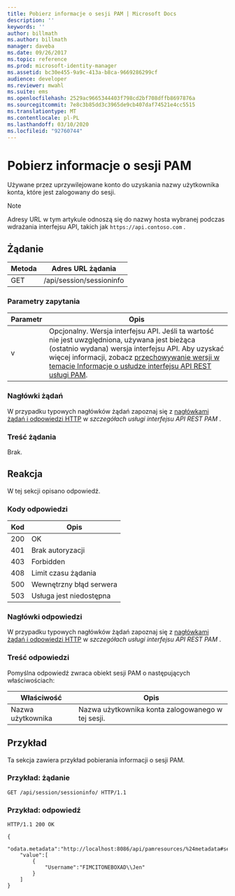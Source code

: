```yaml
---
title: Pobierz informacje o sesji PAM | Microsoft Docs
description: ''
keywords: ''
author: billmath
ms.author: billmath
manager: daveba
ms.date: 09/26/2017
ms.topic: reference
ms.prod: microsoft-identity-manager
ms.assetid: bc30e455-9a9c-413a-b8ca-9669286299cf
audience: developer
ms.reviewer: mwahl
ms.suite: ems
ms.openlocfilehash: 2529ac9665344403f798cd2bf708dffb8697876a
ms.sourcegitcommit: 7e8c3b85dd3c3965de9cb407daf74521e4cc5515
ms.translationtype: MT
ms.contentlocale: pl-PL
ms.lasthandoff: 03/10/2020
ms.locfileid: "92760744"
---
```

# <a name="get-pam-session-info"></a>Pobierz informacje o sesji PAM
Używane przez uprzywilejowane konto do uzyskania nazwy użytkownika konta, które jest zalogowany do sesji.

>[!NOTE]
>Adresy URL w tym artykule odnoszą się do nazwy hosta wybranej podczas wdrażania interfejsu API, takich jak `https://api.contoso.com` .

## <a name="request"></a>Żądanie

Metoda  |Adres URL żądania  
---------|---------
GET     |/api/session/sessioninfo

### <a name="query-parameters"></a>Parametry zapytania

Parametr | Opis
----------|--------------
v | Opcjonalny. Wersja interfejsu API. Jeśli ta wartość nie jest uwzględniona, używana jest bieżąca (ostatnio wydana) wersja interfejsu API. Aby uzyskać więcej informacji, zobacz [przechowywanie wersji w temacie Informacje o usłudze interfejsu API REST usługi PAM](privileged-access-management-rest-api-service-details.md#versioning).

### <a name="request-headers"></a>Nagłówki żądań
W przypadku typowych nagłówków żądań zapoznaj się z [nagłówkami żądań i odpowiedzi HTTP](privileged-access-management-rest-api-service-details.md#http-request-and-response-headers) w *szczegółach usługi interfejsu API REST PAM* .

### <a name="request-body"></a>Treść żądania
Brak.

## <a name="response"></a>Reakcja
W tej sekcji opisano odpowiedź.

### <a name="response-codes"></a>Kody odpowiedzi

Kod  |Opis  
---------|---------
200 | OK
401 | Brak autoryzacji
403 | Forbidden
408 | Limit czasu żądania   
500 | Wewnętrzny błąd serwera
503 | Usługa jest niedostępna

### <a name="response-headers"></a>Nagłówki odpowiedzi
W przypadku typowych nagłówków żądań zapoznaj się z [nagłówkami żądań i odpowiedzi HTTP](privileged-access-management-rest-api-service-details.md#http-request-and-response-headers) w *szczegółach usługi interfejsu API REST PAM* .

### <a name="response-body"></a>Treść odpowiedzi
Pomyślna odpowiedź zwraca obiekt sesji PAM o następujących właściwościach:

Właściwość | Opis
--------|-------------
Nazwa użytkownika | Nazwa użytkownika konta zalogowanego w tej sesji.

## <a name="example"></a>Przykład
Ta sekcja zawiera przykład pobierania informacji o sesji PAM.

### <a name="example-request"></a>Przykład: żądanie 

```
GET /api/session/sessioninfo/ HTTP/1.1
```

### <a name="example-response"></a>Przykład: odpowiedź

```
HTTP/1.1 200 OK

{
    "odata.metadata":"http://localhost:8086/api/pamresources/%24metadata#sessioninfo",
    "value":[
        {
            "Username":"FIMCITONEBOXAD\\Jen"
        }
    ]
}
```       
